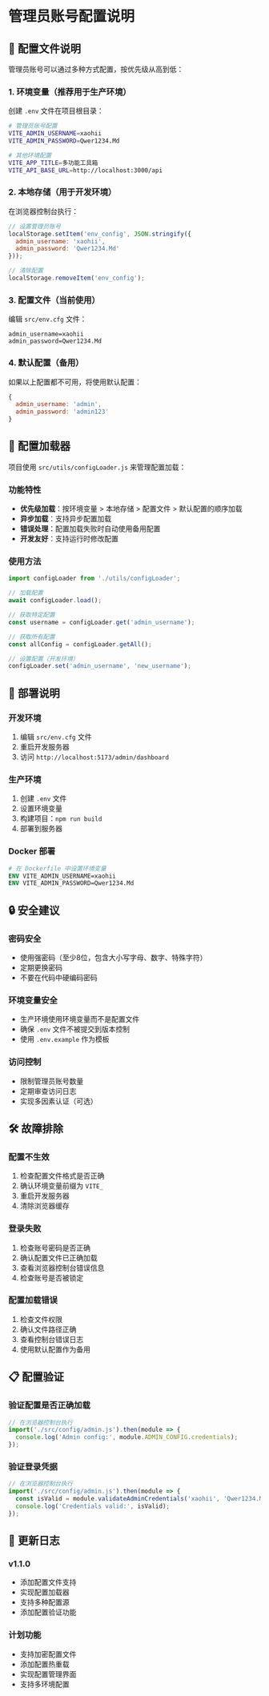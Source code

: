 # 管理员账号配置说明

## 📝 配置文件说明

管理员账号可以通过多种方式配置，按优先级从高到低：

### 1. 环境变量（推荐用于生产环境）

创建 `.env` 文件在项目根目录：

```bash
# 管理员账号配置
VITE_ADMIN_USERNAME=xaohii
VITE_ADMIN_PASSWORD=Qwer1234.Md

# 其他环境配置
VITE_APP_TITLE=多功能工具箱
VITE_API_BASE_URL=http://localhost:3000/api
```

### 2. 本地存储（用于开发环境）

在浏览器控制台执行：

```javascript
// 设置管理员账号
localStorage.setItem('env_config', JSON.stringify({
  admin_username: 'xaohii',
  admin_password: 'Qwer1234.Md'
}));

// 清除配置
localStorage.removeItem('env_config');
```

### 3. 配置文件（当前使用）

编辑 `src/env.cfg` 文件：

```
admin_username=xaohii
admin_password=Qwer1234.Md
```

### 4. 默认配置（备用）

如果以上配置都不可用，将使用默认配置：

```javascript
{
  admin_username: 'admin',
  admin_password: 'admin123'
}
```

## 🔧 配置加载器

项目使用 `src/utils/configLoader.js` 来管理配置加载：

### 功能特性
- **优先级加载**：按环境变量 > 本地存储 > 配置文件 > 默认配置的顺序加载
- **异步加载**：支持异步配置加载
- **错误处理**：配置加载失败时自动使用备用配置
- **开发友好**：支持运行时修改配置

### 使用方法

```javascript
import configLoader from './utils/configLoader';

// 加载配置
await configLoader.load();

// 获取特定配置
const username = configLoader.get('admin_username');

// 获取所有配置
const allConfig = configLoader.getAll();

// 设置配置（开发环境）
configLoader.set('admin_username', 'new_username');
```

## 🚀 部署说明

### 开发环境
1. 编辑 `src/env.cfg` 文件
2. 重启开发服务器
3. 访问 `http://localhost:5173/admin/dashboard`

### 生产环境
1. 创建 `.env` 文件
2. 设置环境变量
3. 构建项目：`npm run build`
4. 部署到服务器

### Docker 部署
```dockerfile
# 在 Dockerfile 中设置环境变量
ENV VITE_ADMIN_USERNAME=xaohii
ENV VITE_ADMIN_PASSWORD=Qwer1234.Md
```

## 🔒 安全建议

### 密码安全
- 使用强密码（至少8位，包含大小写字母、数字、特殊字符）
- 定期更换密码
- 不要在代码中硬编码密码

### 环境变量安全
- 生产环境使用环境变量而不是配置文件
- 确保 `.env` 文件不被提交到版本控制
- 使用 `.env.example` 作为模板

### 访问控制
- 限制管理员账号数量
- 定期审查访问日志
- 实现多因素认证（可选）

## 🛠️ 故障排除

### 配置不生效
1. 检查配置文件格式是否正确
2. 确认环境变量前缀为 `VITE_`
3. 重启开发服务器
4. 清除浏览器缓存

### 登录失败
1. 检查账号密码是否正确
2. 确认配置文件已正确加载
3. 查看浏览器控制台错误信息
4. 检查账号是否被锁定

### 配置加载错误
1. 检查文件权限
2. 确认文件路径正确
3. 查看控制台错误日志
4. 使用默认配置作为备用

## 📋 配置验证

### 验证配置是否正确加载
```javascript
// 在浏览器控制台执行
import('./src/config/admin.js').then(module => {
  console.log('Admin config:', module.ADMIN_CONFIG.credentials);
});
```

### 验证登录凭据
```javascript
// 在浏览器控制台执行
import('./src/config/admin.js').then(module => {
  const isValid = module.validateAdminCredentials('xaohii', 'Qwer1234.Md');
  console.log('Credentials valid:', isValid);
});
```

## 🔄 更新日志

### v1.1.0
- 添加配置文件支持
- 实现配置加载器
- 支持多种配置源
- 添加配置验证功能

### 计划功能
- 支持加密配置文件
- 添加配置热重载
- 实现配置管理界面
- 支持多环境配置 